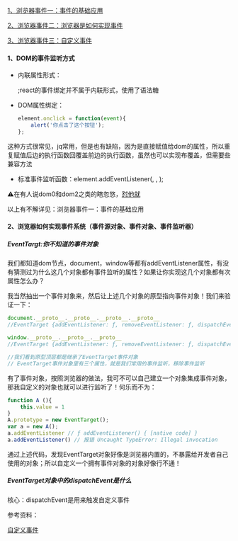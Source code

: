 [1、浏览器事件一：事件的基础应用](http://www.igooda.cn/jzjl/20150322837.html)

[2、浏览器事件二：浏览器是如何实现事件](http://blog.csdn.net/hulk_oh/article/details/52852005)

[3、浏览器事件三：自定义事件](https://blog.csdn.net/hulk_oh/article/details/52902412)

#### 1、DOM的事件监听方式

- 内联属性形式：<div onclick="alert('1234')"></div>;react的事件绑定并不属于内联形式，使用了语法糖

- DOM属性绑定：

  ```javascript
  element.onclick = function(event){
      alert('你点击了这个按钮');
  };
  ```

​     这种方式很常见，jq常用，但是也有缺陷，因为是直接赋值给dom的属性，所以重复赋值后边的执行函数回覆盖前边的执行函数，虽然也可以实现布覆盖，但需要些兼容方法

- 标准事件监听函数：element.addEventListener(<event-name>, <callback>, <use-capture>);

⚠️在有人说dom0和dom2之类的瞎忽悠，[怼他就](http://www.ershing.cn/about-dom/)

以上有不解详见：浏览器事件一：事件的基础应用

#### 2、浏览器如何实现事件系统（事件源对象、事件对象、事件监听器）

##### EventTargt:你不知道的事件对象

​	我们都知道dom节点，document，window等都有addEventListener属性，有没有猜测过为什么这几个对象都有事件监听的属性？如果让你实现这几个对象都有次属性怎么办？

我当然抽出一个事件对象来，然后让上述几个对象的原型指向事件对象！我们来验证一下：

```javascript
document.__proto__.__proto__.__proto__.__proto__
//EventTarget {addEventListener: ƒ, removeEventListener: ƒ, dispatchEvent: ƒ, constructor: ƒ, Symbol(Symbol.toStringTag): "EventTarget"}

window.__proto__.__proto__.__proto__
//EventTarget {addEventListener: ƒ, removeEventListener: ƒ, dispatchEvent: ƒ, constructor: ƒ, Symbol(Symbol.toStringTag): "EventTarget"}

//我们看到原型顶层都是继承了EventTarget事件对象
// EventTarget事件对象里有三个属性，就是我们常用的事件监听，移除事件监听
```

有了事件对象，按照浏览器的做法，我可不可以自己建立一个对象集成事件对象，那我自定义的对象也就可以进行监听了！何乐而不为：

```javascript
function A (){
    this.value = 1
}
A.prototype = new EventTarget();
var a = new A();
a.addEventListener // ƒ addEventListener() { [native code] }
a.addEventListener() // 报错 Uncaught TypeError: Illegal invocation
```

通过上述代码，发现EventTarget对象好像是浏览器内置的，不暴露给开发者自己使用的对象；所以自定义一个拥有事件对象的对象好像行不通！

##### EventTarget对象中的dispatchEvent是什么

核心：dispatchEvent是用来触发自定义事件











参考资料：

[自定义事件](https://www.cnblogs.com/stephenykk/p/4861420.html)